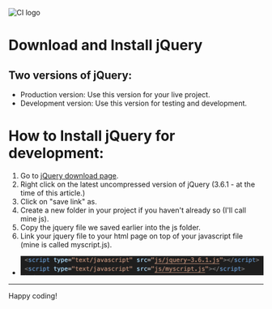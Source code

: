 ![CI logo](https://codeinstitute.s3.amazonaws.com/fullstack/ci_logo_small.png)

# Download and Install jQuery

## Two versions of jQuery:

- Production version: Use this version for your live project.
- Development version: Use this version for testing and development.

# How to Install jQuery for development:

1. Go to [jQuery download page](https://jquery.com/download/).
2. Right click on the latest uncompressed version of jQuery (3.6.1 - at the time of this article.)
3. Click on "save link" as.
4. Create a new folder in your project if you haven't already so (I'll call mine js).
5. Copy the jquery file we saved earlier into the js folder.
6. Link your jquery file to your html page on top of your javascript file (mine is called myscript.js).

- ![jquery link position](readme-images/jquery-position.png)

---

Happy coding!
